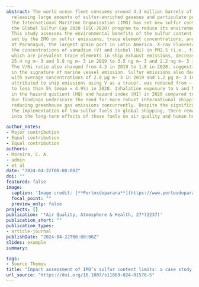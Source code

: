 ```yaml
---
abstract: The world ocean fleet consumes around 4.3 million barrels of heavy fuel oil (HFO) daily, 
  releasing large amounts of sulfur-enriched gaseous and particulate pollutants into the atmosphere. 
  The International Maritime Organization (IMO) has set new sulfur content limit values for HFO under 
  the Global Sulfur Cap 2020 (GSC-2020) program to reduce its environmental and public health impact. 
  This study assesses the environmental benefits of the sulfur content limit values for heavy fuel oil 
  set by the IMO on sulfur emissions, trace element concentrations, and ship related PM2.5 pollution 
  at Paranaguá, the largest grain port in Latin America. X-ray Fluorescence analysis revealed that 
  the concentrations of vanadium (V) and nickel (Ni) in PM2.5 (i.e., finer particulate matter), 
  which are prevalent trace elements in ship exhaust emissions, decreased significantly from 
  25.4 ng m− 3 and 5.8 ng m− 3 in 2019 to 3.5 ng m− 3 and 2.2 ng m− 3 in 2020, respectively. 
  The V/Ni ratio also changed from 4.3 in 2019 to 1.8 in 2020, suggesting significant changes 
  in the signature of marine vessel emission. Sulfur emissions also decreased, 
  with average concentrations of 2.0 µg m− 3 in 2019 and 1.2 µg m− 3 in 2020. The primary PM2.5 concentration, 
  attributed to ship emissions using V as a tracer, was reduced from ~ 80% in 2019 (mean = 35.8%) 
  to less than 5% (mean = 4.9%) in 2020. Inhalation exposure to V and Ni in PM2.5 showed a decrease 
  in the hazard quotient (HQ) and hazard index (HI) in 2020 compared to 2019, indicating potential health benefits.
  Our findings underscore the need for more robust international shipping policies prioritizing health objectives and 
  reducing greenhouse gas emissions concurrently. Despite the significant health benefits associated with 
  the implementation of low-sulfur fuels in global shipping, there remains a need for further investigation 
  into the long-term effects of these fuels on air quality and human health.

author_notes:
- Major contribution
- Equal contribution
- Equal contribution
authors:
- Moreira, C. A.
- admin
- et al
date: "2024-04-22T00:00:00Z"
doi: ""
featured: false
image:
  caption: 'Image credit: [**Portosdoparana**](https://www.portosdoparana.pr.gov.br/Noticia/Porto-de-Paranagua-recebe-maior-navio-da-historia-do-Parana-em-capacidade)'
  focal_point: ""
  preview_only: false
projects: []
publication: '*Air Quality, Atmosphere & Health, 27*(2237)'
publication_short: ""
publication_types:
- article-journal
publishDate: "2024-04-22T00:00:00Z"
slides: example
summary: 

tags:
- Source Themes
title: "Impact assessment of IMO’s sulfur content limits: a case study at latin America’s largest grain port"
url_source: "https://doi.org/10.1007/s11869-024-01576-5"
---
```



